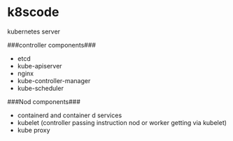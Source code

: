 # k8scode
kubernetes server

###controller components###

- etcd
- kube-apiserver
- nginx
- kube-controller-manager
- kube-scheduler


###Nod components###

- containerd and container d services
- kubelet (controller passing instruction nod or worker getting via kubelet)
- kube proxy
